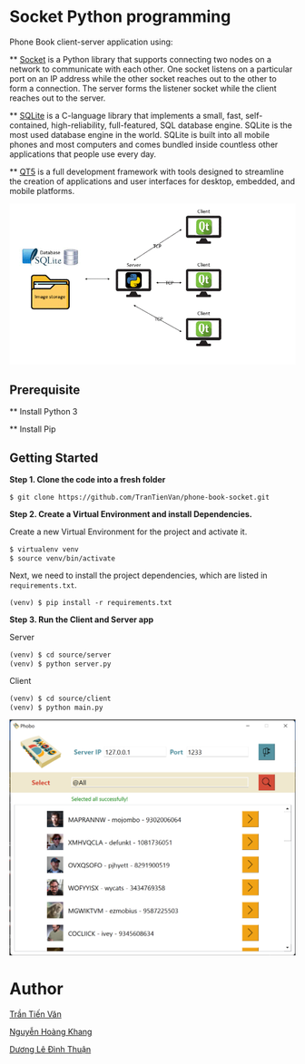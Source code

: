 # Socket Python programming

Phone Book client-server application using: 

** [Socket](https://docs.python.org/3/library/socket.html) is a Python library that supports connecting two nodes on a network to communicate with each other. One socket listens on a particular port on an IP address while the other socket reaches out to the other to form a connection. The server forms the listener socket while the client reaches out to the server.

** [SQLite](https://www.sqlite.org/docs.html) is a C-language library that implements a small, fast, self-contained, high-reliability, full-featured, SQL database engine. SQLite is the most used database engine in the world. SQLite is built into all mobile phones and most computers and comes bundled inside countless other applications that people use every day.

** [QT5](https://doc.qt.io/qt-5.15/) is a full development framework with tools designed to streamline the creation of applications and user interfaces for desktop, embedded, and mobile platforms.

![alt text](./assets//design.gif)
## Prerequisite
** Install Python 3

** Install Pip

## Getting Started

**Step 1. Clone the code into a fresh folder**

```
$ git clone https://github.com/TranTienVan/phone-book-socket.git
```

**Step 2. Create a Virtual Environment and install Dependencies.**

Create a new Virtual Environment for the project and activate it. 

```
$ virtualenv venv
$ source venv/bin/activate
```

Next, we need to install the project dependencies, which are listed in `requirements.txt`.

```
(venv) $ pip install -r requirements.txt
```

**Step 3. Run the Client and Server app**

Server
```
(venv) $ cd source/server
(venv) $ python server.py
```

Client
```
(venv) $ cd source/client
(venv) $ python main.py
```

![alt text](./assets/FormHome.png)

# Author
[Trần Tiến Văn](https://github.com/TranTienVan)

[Nguyễn Hoàng Khang](https://github.com/khangnh-22)

[Dương Lê Đình Thuận](https://github.com/ThuanDuongHCMUS)

